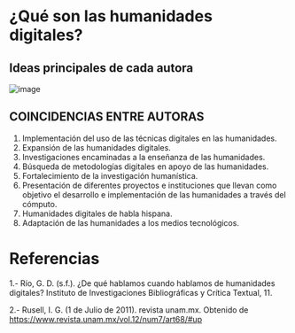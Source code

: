 # ¿Qué son las humanidades digitales? #

## Ideas principales de cada autora ##

![image](https://user-images.githubusercontent.com/87216342/143508670-4fe97f6b-b59e-4104-95d3-6398da4f05c2.png)

## COINCIDENCIAS ENTRE AUTORAS ##

1. Implementación del uso de las técnicas digitales en las humanidades.
2. Expansión de las humanidades digitales.
3. Investigaciones encaminadas a la enseñanza de las humanidades.
4. Búsqueda de metodologías digitales en apoyo de las humanidades.
5. Fortalecimiento de la investigación humanística.
6. Presentación de diferentes proyectos e instituciones que llevan como objetivo el desarrollo e implementación de las humanidades a través del cómputo.
7. Humanidades digitales de habla hispana.
8. Adaptación de las humanidades a los medios tecnológicos.


# Referencias #
1.- Río, G. D. (s.f.). ¿De qué hablamos cuando hablamos de humanidades digitales? Instituto de Investigaciones Bibliográficas y Crítica Textual, 11.

2.- Rusell, I. G. (1 de Julio de 2011). revista unam.mx. Obtenido de https://www.revista.unam.mx/vol.12/num7/art68/#up
